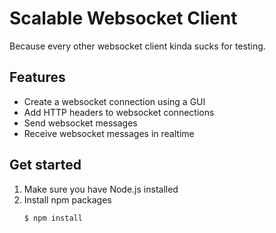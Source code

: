 # Scalable Websocket Client

Because every other websocket client kinda sucks for testing.

## Features

- Create a websocket connection using a GUI
- Add HTTP headers to websocket connections
- Send websocket messages
- Receive websocket messages in realtime

## Get started

1. Make sure you have Node.js installed
2. Install npm packages
    ```console
    $ npm install
    ```